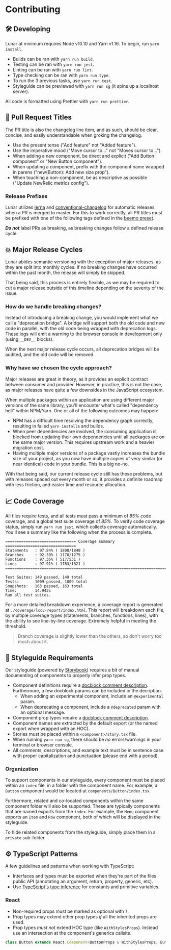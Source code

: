 # Contributing

## 🛠 Developing

Lunar at minimum requires Node v10.10 and Yarn v1.16. To begin, run `yarn install`.

- Builds can be ran with `yarn run build`.
- Testing can be ran with `yarn run jest`.
- Linting can be ran with `yarn run lint`.
- Type checking can be ran with `yarn run type`.
- To run the 3 previous tasks, use `yarn run test`.
- Styleguide can be previewed with `yarn run sg` (it spins up a localhost server).

All code is formatted using Prettier with `yarn run prettier`.

## 📄 Pull Request Titles

The PR title is also the changelog line item, and as such, should be clear, concise, and easily
understandable when groking the changelog.

- Use the present tense ("Add feature" not "Added feature").
- Use the imperative mood ("Move cursor to..." not "Moves cursor to...").
- When adding a new component, be direct and explicit ("Add Button component" or "New Button
  component").
- When updating a component, prefix with the component name wrapped in parens ("new(Button): Add new
  size prop").
- When touching a non-component, be as descriptive as possible ("Update NewRelic metrics config").

### Release Prefixes

Lunar utilizes [lerna](https://lernajs.io/) and
[conventional-changelog](https://github.com/conventional-changelog/conventional-changelog) for
automatic releases when a PR is merged to master. For this to work correctly, all PR titles must be
prefixed with one of the following tags defined in the
[beemo preset](https://github.com/beemojs/conventional-changelog-beemo).

_**Do not**_ label PRs as breaking, as breaking changes follow a defined release cycle.

## 💥 Major Release Cycles

Lunar abides semantic versioning with the exception of major releases, as they are split into
monthly cycles. If no breaking changes have occurred within the past month, the release will simply
be skipped.

That being said, this process is entirely flexible, as we may be required to cut a major release
outside of this timeline depending on the severity of the issue.

### How do we handle breaking changes?

Instead of introducing a breaking change, you would implement what we call a "deprecation bridge". A
bridge will support both the old code and new code in parallel, with the old code being wrapped with
deprecation logs. These logs will emit a warning to the browser console in development only (using
`__DEV__` blocks).

When the next major release cycle occurs, all deprecation bridges will be audited, and the old code
will be removed.

### Why have we chosen the cycle approach?

Major releases are great in theory, as it provides an explicit contract between consumer and
provider. However, in practice, this is not the case, as major releases have quite a few downsides
in the JavaScript ecosystem.

When multiple packages within an application are using different major versions of the same library,
you'll encounter what's called "dependency hell" within NPM/Yarn. One or all of the following
outcomes may happen:

- NPM has a difficult time resolving the dependency graph correctly, resulting in failed
  `yarn install`s and builds.
- When peer dependencies are involved, the consuming application is blocked from updating their own
  dependencies until all packages are on the same major version. This requires upstream work and a
  heavier migration cost.
- Having multiple major versions of a package vastly increases the bundle size of your project, as
  you now have multiple copies of very similar (or near identical) code in your bundle. This is a
  big no-no.

With that being said, our current release cycle still has these problems, but with releases spaced
out every month or so, it provides a definite roadmap with less friction, and easier time and
resource allocation.

## 📈 Code Coverage

All files require tests, and all tests must pass a minimum of _85%_ code coverage, and a global test
suite coverage of _85%_. To verify code coverage status, simply run `yarn run jest`, which collects
coverage automatically. You'll see a summary like the following when the process is complete.

```
=============================== Coverage summary ===============================
Statements   : 97.84% ( 1808/1848 )
Branches     : 92.39% ( 1178/1275 )
Functions    : 97.36% ( 517/531 )
Lines        : 97.91% ( 1783/1821 )
================================================================================

Test Suites: 149 passed, 149 total
Tests:       1009 passed, 1009 total
Snapshots:   163 passed, 163 total
Time:        14.943s
Ran all test suites.
```

For a more detailed breakdown experience, a coverage report is generated at
`./coverage/lcov-report/index.html`. This report will breakdown each file, by multiple coverage
types (statements, branches, functions, lines), with the ability to see line-by-line coverage.
Extremely helpful in meeting the threshold.

> Branch coverage is slightly lower than the others, so don't worry too much about it.

## 🎨 Styleguide Requirements

Our styleguide (powered by [Storybook](https://storybook.js.org/)) requires a bit of manual
documenting of components to properly infer prop types.

- Component definitions require a
  [docblock comment description](https://github.com/reactjs/react-docgen#proptypes). Furthermore, a
  few docblock params can be included in the decription.
  - When adding an experimental component, include an `@experimental` param.
  - When deprecating a component, include a `@deprecated` param with an optional message.
- Component prop types require a
  [docblock comment description](https://github.com/reactjs/react-docgen#proptypes).
- Component names are extracted by the default export (or the named export when wrapped with an
  HOC).
- Stories must be placed within a `<component>/story.tsx` file.
- When running `yarn run sg`, there should be _no_ errors/warnings in your terminal or browser
  console.
- All comments, descriptions, and example text must be in sentence case with proper capitalization
  and punctuation (please end with a period).

### Organization

To support components in our styleguide, every component must be placed within an `index` file, in a
folder with the component name. For example, a `Button` component would be located at
`components/Button/index.tsx`.

Furthermore, related and co-located components within the same component folder will also be
supported. These are typically components that are named exports from the `index`. For example, the
`Menu` component exports an `Item` and `Row` component, both of which will be displayed in the
styleguide.

To hide related components from the styleguide, simply place them in a `private` sub-folder.

## ⚙️ TypeScript Patterns

A few guidelines and patterns when working with TypeScript:

- Interfaces and types must be exported when they're part of the files public API (annotating an
  argument, return, property, generic, etc).
- Use
  [TypeScript's type inference](https://www.typescriptlang.org/docs/handbook/type-inference.html)
  for constants and primitive variables.

### React

- Non-required props must be marked as optional with `?`.
- Prop types may extend other prop types _if_ all the inherited props are used.
- Prop types _must not_ extend HOC type (like `WithStylesProps`). Instead use an intersection at the
  component's generics callsite.

```jsx
class Button extends React.Component<ButtonProps & WithStylesProps, ButtonState> {}
```
